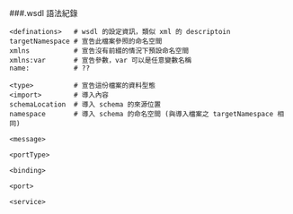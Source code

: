 ###.wsdl 語法紀錄

```
<definations>	# wsdl 的設定資訊，類似 xml 的 descriptoin
targetNamespace	# 宣告此檔案參照的命名空間
xmlns			# 宣告沒有前綴的情況下預設命名空間
xmlns:var		# 宣告參數，var 可以是任意變數名稱
name: 			# ??
```
```
<type>			# 宣告這份檔案的資料型態
<import>		# 導入內容
schemaLocation	# 導入 schema 的來源位置
namespace		# 導入 schema 的命名空間 (與導入檔案之 targetNamespace 相同)
```
```
<message>
```
```
<portType>
```
```
<binding>
```
```
<port>
```
```
<service>
```